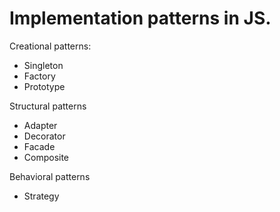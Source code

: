 # Implementation patterns in JS.

Creational patterns:
- Singleton
- Factory
- Prototype

Structural patterns
- Adapter
- Decorator
- Facade
- Composite

Behavioral patterns
- Strategy